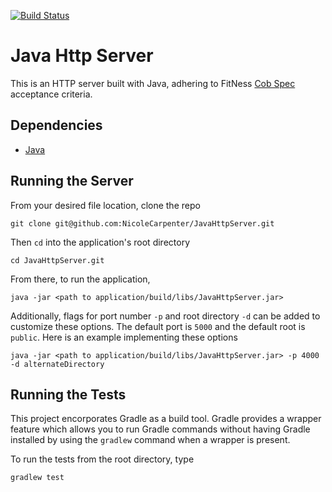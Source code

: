 [![Build Status](https://travis-ci.org/NicoleCarpenter/JavaHttpServer.svg?branch=master)](https://travis-ci.org/NicoleCarpenter/JavaHttpServer)

# Java Http Server

This is an HTTP server built with Java, adhering to FitNess [Cob Spec](https://github.com/8thlight/cob_spec) acceptance criteria. 

## Dependencies

* [Java](https://java.com/en/download/)

## Running the Server

From your desired file location, clone the repo

```
git clone git@github.com:NicoleCarpenter/JavaHttpServer.git

```

Then `cd` into the application's root directory

```
cd JavaHttpServer.git
``` 

From there, to run the application, 

```
java -jar <path to application/build/libs/JavaHttpServer.jar>
```

Additionally, flags for port number `-p` and root directory `-d` can be added to customize these options. The default port is `5000` and the default root is `public`. Here is an example implementing these options

```
java -jar <path to application/build/libs/JavaHttpServer.jar> -p 4000 -d alternateDirectory
```

## Running the Tests

This project encorporates Gradle as a build tool. Gradle provides a wrapper feature which allows you to run Gradle commands without having Gradle installed by using the `gradlew` command when a wrapper is present.

To run the tests from the root directory, type

```
gradlew test
```